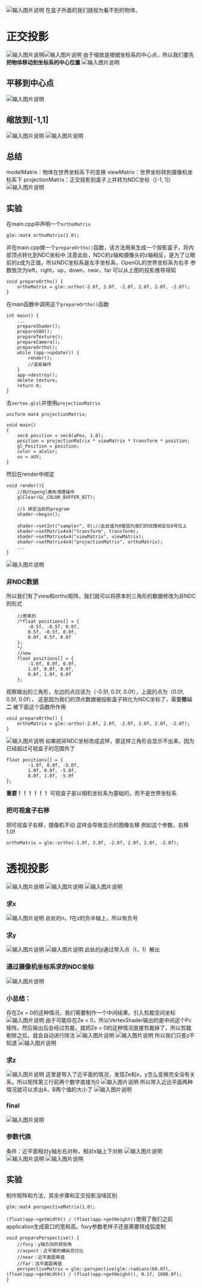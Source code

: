 ![输入图片说明](/imgs/2024-11-02/SKjmPkNGHvDO3avf.png)
在盒子外面的我们就视为看不到的物体。
# 正交投影
![输入图片说明](/imgs/2024-11-02/TLJtOSGJDG9bW5Yu.png)![输入图片说明](/imgs/2024-11-02/3ZBjs4E8VkrQAUD3.png)
由于缩放是根据坐标系的中心点，所以我们要先**把物体移动到坐标系的中心位置**
![输入图片说明](/imgs/2024-11-02/XN3OChcHxH1lwEJf.png)
## 平移到中心点
![输入图片说明](/imgs/2024-11-02/StscMZrYpJHNJ0jk.png)
## 缩放到[-1,1]
![输入图片说明](/imgs/2024-11-02/3qJEf3fJdPoPSofb.png)
![输入图片说明](/imgs/2024-11-02/eSPuZwd70cLAmryJ.png)
## 总结
modelMatrix：物体在世界坐标系下的变换
viewMatrix：世界坐标转到摄像机坐标系下
projectionMatrix：正交投影到盒子上并转为NDC坐标（[-1, 1]）
![输入图片说明](/imgs/2024-11-02/qpL2Cm7ONyRU8xlW.png)
## 实验
在main.cpp中声明一个`orthoMatrix`
```
glm::mat4 orthoMatrix(1.0);
```
并在main.cpp做一个`prepareOrtho()`函数，该方法用来生成一个投影盒子，将内部顶点转化到NDC坐标中
注意此处，NDC的z轴和摄像头的z轴相反，是为了让眼前的z成为正值，所以NDC坐标系是左手坐标系，OpenGL的世界坐标系为右手
参数依次为left，right，up，down，near，far
可以从上图的投影推导得知
```
void prepareOrtho() {
    orthoMatrix = glm::ortho(-2.0f, 2.0f, -2.0f, 2.0f, 2.0f, -2.0f);
}
```
在main函数中调用这个`prepareOrtho()`函数
```
int main() {
	...
    prepareShader();
    prepareVAO();
    prepareTexture();
    prepareCamera();
    prepareOrtho();
    while (app->update()) {
        render();
        //渲染操作
    }
    app->destroy();
    delete texture;
    return 0;
}
```
去`vertex.glsl`并使用`projectionMatrix`
```
uniform mat4 projectionMatrix;

void main()
{
    vec4 position = vec4(aPos, 1.0);
    position = projectionMatrix * viewMatrix * transform * position;
    gl_Position = position;
    color = aColor;
    uv = aUV;
}
```
然后在render中绑定
```
void render(){
    //执行opengl画布清理操作
    glClear(GL_COLOR_BUFFER_BIT);

    //1 绑定当前的program
    shader->begin();

    shader->setInt("sampler", 0);//此处值为0是因为我们的纹理绑定在0号位上
    shader->setMatrix4x4("transform", transform);
    shader->setMatrix4x4("viewMatrix", viewMatrix);
    shader->setMatrix4x4("projectionMatrix", orthoMatrix);
	...
}
```
![输入图片说明](/imgs/2024-11-02/l8jWYEmWDYcwSInY.png)
### 非NDC数据
所以我们有了view和ortho矩阵，我们就可以将原本的三角形的数据修改为非NDC的形式
```
	//原来的
	/*float positions[] = {
        -0.5f, -0.5f, 0.0f,
        0.5f, -0.5f, 0.0f,
        0.0f, 0.5f, 0.0f
    };
    */
    //new
    float positions[] = {
        -1.0f, 0.0f, 0.0f,
        1.0f, 0.0f, 0.0f,
        0.0f, 1.0f, 0.0f
    };
```
观察输出的三角形，左边的点应该为（-0.5f, 0.0f, 0.0f），上面的点为（0.0f, 0.5f, 0.0f），
这是因为我们的顶点数据被投影盒子转化为NDC坐标了，需要**除以二**
被下面这个函数所作用
```
void prepareOrtho() {
    orthoMatrix = glm::ortho(-2.0f, 2.0f, -2.0f, 2.0f, 2.0f, -2.0f);
}
```
![输入图片说明](/imgs/2024-11-02/B93UoXdfAoD1GHXH.png)
如果把非NDC坐标改成这样，那这样三角形会显示不出来，因为已经超过可视盒子的范围外了
```
float positions[] = {
        -1.0f, 0.0f, -5.0f,
        1.0f, 0.0f, -5.0f,
        0.0f, 1.0f, -5.0f
};
```
**重要！！！！！！**
可视盒子是以相机坐标系为基础的，而不是世界坐标系
### 把可视盒子右移
 把可视盒子右移，摄像机不动
 这样会导致显示的图像左移
 例如这个参数，右移1.0f
 ```
 orthoMatrix = glm::ortho(-1.0f, 3.0f, -2.0f, 2.0f, 2.0f, -2.0f);
 ```
 # 透视投影
![输入图片说明](/imgs/2024-11-02/qMajITItfejQPANu.png)
![输入图片说明](/imgs/2024-11-02/ByW9K4NJrxuMQ3d7.png)
![输入图片说明](/imgs/2024-11-02/jb4Bu3tSArkM62Ov.png)
### 求x
![输入图片说明](/imgs/2024-11-02/Xkob4YbNvLhFgO8D.png)
此处的n，f在z的负半轴上，所以有负号
### 求y
![输入图片说明](/imgs/2024-11-02/KcaH3E7Py3xDdc3J.png)
![输入图片说明](/imgs/2024-11-02/M9kGQ0XkF4NJS19E.png)
此处的`β`通过带入点（t，1）解出
### 通过摄像机坐标系求的NDC坐标
![输入图片说明](/imgs/2024-11-02/GMZJZGLCLjZlkwxW.png)
### 小总结：
存在Ze = 0的这种情况，我们需要制作一个中间结果。引入剪裁空间坐标
![输入图片说明](/imgs/2024-11-02/6rB14pWNqY9kRgqZ.png)
由于可能存在Ze = 0，所以VertexShader输出的是中间这个Pc矩阵。然后输出后会经过剪裁，就把Ze = 0的这种情况直接剪裁掉了，所以剪裁剔除之后，就会自动进行除法
![输入图片说明](/imgs/2024-11-02/mZayVguWL4hNLW47.png)
![输入图片说明](/imgs/2024-11-02/lUQfuRBjCo21JTT3.png)
所以我们只差z不知道
![输入图片说明](/imgs/2024-11-02/DYnFD1OupMkxBlWP.png)
### 求z
![输入图片说明](/imgs/2024-11-02/ltjt7rHU2SZgUT8a.png)
这里是带入了近平面的情况，发现Ze和x，y怎么变换完全没有关系，所以矩阵第三行前两个数字直接为0
![输入图片说明](/imgs/2024-11-02/rr1TT9iMtFSLoBsY.png)
所以带入近远平面两种情况就可以求出A，B两个值的大小了
![输入图片说明](/imgs/2024-11-02/MkP2FVlh1DNC4RWw.png)
### final
![输入图片说明](/imgs/2024-11-02/4NjKksJf9BAQ0K9i.png)
### 参数代换
条件：近平面相对y轴左右对称，相对x轴上下对称
![输入图片说明](/imgs/2024-11-02/q4HpXDOuFkFYMZIx.png)
![输入图片说明](/imgs/2024-11-02/KCZlafoUMwcFYRY7.png)
![输入图片说明](/imgs/2024-11-02/DLeUaJ0gA9tNzx6O.png)
## 实验
制作矩阵和方法，其余步骤和正交投影没啥区别
```
glm::mat4 perspectiveMatrix(1.0);
```
`(float)app->getWidth() / (float)app->getHeight()`使用了我们之前application生成窗口的宽和高。fovy参数老样子还是需要转成弧度制
```
void preparePerspective() {
    //fovy：y轴方向的视张角
    //aspect：近平面的横纵百分比
    //near：近平面距离值
    //far：远平面距离值
    perspectiveMatrix = glm::perspective(glm::radians(60.0f), (float)app->getWidth() / (float)app->getHeight(), 0.1f, 1000.0f);
}
```
<!--stackedit_data:
eyJoaXN0b3J5IjpbLTExNzQ0NjE1NzIsMzM3NjIzOTUyLDEwMT
EwNjEyMTYsMTcxNzIyNjgzNyw2NDU3ODc1MjcsLTExMDg5NzUx
NjAsLTQzNTU0NTgwNSwtNjEyNTA4MTYwLC0yMzAwNDIzNTUsLT
E0MzczMjE4OTksLTIzNzQwMjQ5OSwtMzQyMjQ1MjksOTM5NDY1
NjkzLC0xOTk3NTE4Njk5LDg5MzMyODMxLC0xNTYzODE1MDIzLD
ExOTk5MTExMTgsNjE3NzUxNTc4LDE1ODcwMzQ2MzUsMTI2OTk4
MDM5MV19
-->